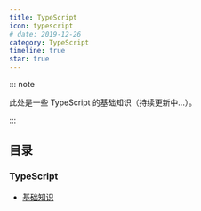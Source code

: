 ```yaml
---
title: TypeScript
icon: typescript
# date: 2019-12-26
category: TypeScript
timeline: true
star: true
---
```


::: note

此处是一些 TypeScript 的基础知识（持续更新中...）。

:::

<!-- more -->

## 目录

### TypeScript

- [基础知识](/notes/typescript/core/README.md)
